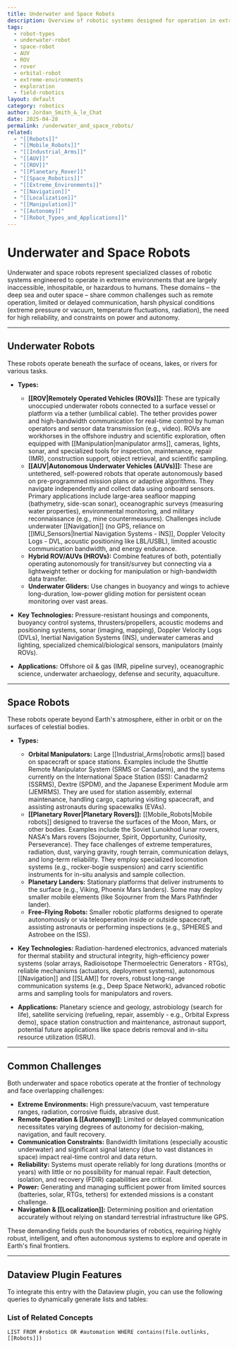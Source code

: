 ```yaml
---
title: Underwater and Space Robots
description: Overview of robotic systems designed for operation in extreme underwater and space environments, covering types (ROVs, AUVs, Rovers, Orbital Arms), technologies, applications, and challenges.
tags:
  - robot-types
  - underwater-robot
  - space-robot
  - AUV
  - ROV
  - rover
  - orbital-robot
  - extreme-environments
  - exploration
  - field-robotics
layout: default
category: robotics
author: Jordan_Smith_&_le_Chat
date: 2025-04-28
permalink: /underwater_and_space_robots/
related:
  - "[[Robots]]"
  - "[[Mobile_Robots]]"
  - "[[Industrial_Arms]]"
  - "[[AUV]]"
  - "[[ROV]]"
  - "[[Planetary_Rover]]"
  - "[[Space_Robotics]]"
  - "[[Extreme_Environments]]"
  - "[[Navigation]]"
  - "[[Localization]]"
  - "[[Manipulation]]"
  - "[[Autonomy]]"
  - "[[Robot_Types_and_Applications]]"
---
```


# Underwater and Space Robots

Underwater and space robots represent specialized classes of robotic systems engineered to operate in extreme environments that are largely inaccessible, inhospitable, or hazardous to humans. These domains – the deep sea and outer space – share common challenges such as remote operation, limited or delayed communication, harsh physical conditions (extreme pressure or vacuum, temperature fluctuations, radiation), the need for high reliability, and constraints on power and autonomy.

---

## Underwater Robots

These robots operate beneath the surface of oceans, lakes, or rivers for various tasks.

* **Types:**
    * **[[ROV|Remotely Operated Vehicles (ROVs)]]:** These are typically unoccupied underwater robots connected to a surface vessel or platform via a tether (umbilical cable). The tether provides power and high-bandwidth communication for real-time control by human operators and sensor data transmission (e.g., video). ROVs are workhorses in the offshore industry and scientific exploration, often equipped with [[Manipulation|manipulator arms]], cameras, lights, sonar, and specialized tools for inspection, maintenance, repair (IMR), construction support, object retrieval, and scientific sampling.
    * **[[AUV|Autonomous Underwater Vehicles (AUVs)]]:** These are untethered, self-powered robots that operate autonomously based on pre-programmed mission plans or adaptive algorithms. They navigate independently and collect data using onboard sensors. Primary applications include large-area seafloor mapping (bathymetry, side-scan sonar), oceanographic surveys (measuring water properties), environmental monitoring, and military reconnaissance (e.g., mine countermeasures). Challenges include underwater [[Navigation]] (no GPS, reliance on [[IMU_Sensors|Inertial Navigation Systems - INS]], Doppler Velocity Logs - DVL, acoustic positioning like LBL/USBL), limited acoustic communication bandwidth, and energy endurance.
    * **Hybrid ROV/AUVs (HROVs):** Combine features of both, potentially operating autonomously for transit/survey but connecting via a lightweight tether or docking for manipulation or high-bandwidth data transfer.
    * **Underwater Gliders:** Use changes in buoyancy and wings to achieve long-duration, low-power gliding motion for persistent ocean monitoring over vast areas.

* **Key Technologies:** Pressure-resistant housings and components, buoyancy control systems, thrusters/propellers, acoustic modems and positioning systems, sonar (imaging, mapping), Doppler Velocity Logs (DVLs), Inertial Navigation Systems (INS), underwater cameras and lighting, specialized chemical/biological sensors, manipulators (mainly ROVs).
* **Applications:** Offshore oil & gas (IMR, pipeline survey), oceanographic science, underwater archaeology, defense and security, aquaculture.

---

## Space Robots

These robots operate beyond Earth's atmosphere, either in orbit or on the surfaces of celestial bodies.

* **Types:**
    * **Orbital Manipulators:** Large [[Industrial_Arms|robotic arms]] based on spacecraft or space stations. Examples include the Shuttle Remote Manipulator System (SRMS or Canadarm), and the systems currently on the International Space Station (ISS): Canadarm2 (SSRMS), Dextre (SPDM), and the Japanese Experiment Module arm (JEMRMS). They are used for station assembly, external maintenance, handling cargo, capturing visiting spacecraft, and assisting astronauts during spacewalks (EVAs).
    * **[[Planetary Rover|Planetary Rovers]]:** [[Mobile_Robots|Mobile robots]] designed to traverse the surfaces of the Moon, Mars, or other bodies. Examples include the Soviet Lunokhod lunar rovers, NASA's Mars rovers (Sojourner, Spirit, Opportunity, Curiosity, Perseverance). They face challenges of extreme temperatures, radiation, dust, varying gravity, rough terrain, communication delays, and long-term reliability. They employ specialized locomotion systems (e.g., rocker-bogie suspension) and carry scientific instruments for in-situ analysis and sample collection.
    * **Planetary Landers:** Stationary platforms that deliver instruments to the surface (e.g., Viking, Phoenix Mars landers). Some may deploy smaller mobile elements (like Sojourner from the Mars Pathfinder lander).
    * **Free-Flying Robots:** Smaller robotic platforms designed to operate autonomously or via teleoperation inside or outside spacecraft, assisting astronauts or performing inspections (e.g., SPHERES and Astrobee on the ISS).

* **Key Technologies:** Radiation-hardened electronics, advanced materials for thermal stability and structural integrity, high-efficiency power systems (solar arrays, Radioisotope Thermoelectric Generators - RTGs), reliable mechanisms (actuators, deployment systems), autonomous [[Navigation]] and [[SLAM]] for rovers, robust long-range communication systems (e.g., Deep Space Network), advanced robotic arms and sampling tools for manipulators and rovers.
* **Applications:** Planetary science and geology, astrobiology (search for life), satellite servicing (refueling, repair, assembly - e.g., Orbital Express demo), space station construction and maintenance, astronaut support, potential future applications like space debris removal and in-situ resource utilization (ISRU).

---

## Common Challenges

Both underwater and space robotics operate at the frontier of technology and face overlapping challenges:

* **Extreme Environments:** High pressure/vacuum, vast temperature ranges, radiation, corrosive fluids, abrasive dust.
* **Remote Operation & [[Autonomy]]:** Limited or delayed communication necessitates varying degrees of autonomy for decision-making, navigation, and fault recovery.
* **Communication Constraints:** Bandwidth limitations (especially acoustic underwater) and significant signal latency (due to vast distances in space) impact real-time control and data return.
* **Reliability:** Systems must operate reliably for long durations (months or years) with little or no possibility for manual repair. Fault detection, isolation, and recovery (FDIR) capabilities are critical.
* **Power:** Generating and managing sufficient power from limited sources (batteries, solar, RTGs, tethers) for extended missions is a constant challenge.
* **Navigation & [[Localization]]:** Determining position and orientation accurately without relying on standard terrestrial infrastructure like GPS.

These demanding fields push the boundaries of robotics, requiring highly robust, intelligent, and often autonomous systems to explore and operate in Earth's final frontiers.

---

## Dataview Plugin Features

To integrate this entry with the Dataview plugin, you can use the following queries to dynamically generate lists and tables:

### List of Related Concepts

```dataview
LIST FROM #robotics OR #automation WHERE contains(file.outlinks, [[Robots]])